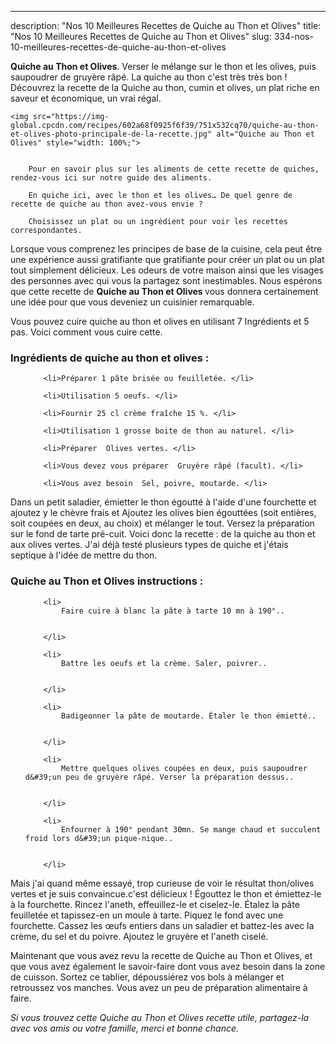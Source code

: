 ---
description: "Nos 10 Meilleures Recettes de Quiche au Thon et Olives"
title: "Nos 10 Meilleures Recettes de Quiche au Thon et Olives"
slug: 334-nos-10-meilleures-recettes-de-quiche-au-thon-et-olives

<p>
	<strong>Quiche au Thon et Olives</strong>. 
	Verser le mélange sur le thon et les olives, puis saupoudrer de gruyère râpé. La quiche au thon c&#39;est très très bon ! Découvrez la recette de la Quiche au thon, cumin et olives, un plat riche en saveur et économique, un vrai régal.
</p>
<p>
	
	<img src="https://img-global.cpcdn.com/recipes/602a68f0925f6f39/751x532cq70/quiche-au-thon-et-olives-photo-principale-de-la-recette.jpg" alt="Quiche au Thon et Olives" style="width: 100%;">
	
	
		Pour en savoir plus sur les aliments de cette recette de quiches, rendez-vous ici sur notre guide des aliments.
	
		En quiche ici, avec le thon et les olives… De quel genre de recette de quiche au thon avez-vous envie ?
	
		Choisissez un plat ou un ingrédient pour voir les recettes correspondantes.
	
</p>

Lorsque vous comprenez les principes de base de la cuisine, cela peut être une expérience aussi gratifiante que gratifiante pour créer un plat ou un plat tout simplement délicieux. Les odeurs de votre maison ainsi que les visages des personnes avec qui vous la partagez sont inestimables. Nous espérons que cette recette de <strong> Quiche au Thon et Olives </strong> vous donnera certainement une idée pour que vous deveniez un cuisinier remarquable.

<!--inarticleads1-->

Vous pouvez cuire quiche au thon et olives en utilisant 7 Ingrédients et 5 pas. Voici comment vous cuire cette.

<h3>Ingrédients de quiche au thon et olives :</h3>

<ol>
	
		<li>Préparer 1 pâte brisée ou feuilletée. </li>
	
		<li>Utilisation 5 oeufs. </li>
	
		<li>Fournir 25 cl crème fraîche 15 %. </li>
	
		<li>Utilisation 1 grosse boite de thon au naturel. </li>
	
		<li>Préparer  Olives vertes. </li>
	
		<li>Vous devez vous préparer  Gruyère râpé (facult). </li>
	
		<li>Vous avez besoin  Sel, poivre, moutarde. </li>
	
</ol>

Dans un petit saladier, émietter le thon égoutté à l&#39;aide d&#39;une fourchette et ajoutez y le chèvre frais et Ajoutez les olives bien égouttées (soit entières, soit coupées en deux, au choix) et mélanger le tout. Versez la préparation sur le fond de tarte pré-cuit. Voici donc la recette : de la quiche au thon et aux olives vertes. J&#39;ai déjà testé plusieurs types de quiche et j&#39;étais septique à l&#39;idée de mettre du thon. 

<!--inarticleads2-->

<h3>Quiche au Thon et Olives instructions :</h3>

<ol>
	
		<li>
			Faire cuire à blanc la pâte à tarte 10 mn à 190°..
			
			
		</li>
	
		<li>
			Battre les oeufs et la crème. Saler, poivrer..
			
			
		</li>
	
		<li>
			Badigeonner la pâte de moutarde. Étaler le thon émietté..
			
			
		</li>
	
		<li>
			Mettre quelques olives coupées en deux, puis saupoudrer d&#39;un peu de gruyère râpé. Verser la préparation dessus..
			
			
		</li>
	
		<li>
			Enfourner à 190° pendant 30mn. Se mange chaud et succulent froid lors d&#39;un pique-nique..
			
			
		</li>
	
</ol>

Mais j&#39;ai quand même essayé, trop curieuse de voir le résultat thon/olives vertes et je suis convaincue.c&#39;est délicieux ! Égouttez le thon et émiettez-le à la fourchette. Rincez l&#39;aneth, effeuillez-le et ciselez-le. Étalez la pâte feuilletée et tapissez-en un moule à tarte. Piquez le fond avec une fourchette. Cassez les œufs entiers dans un saladier et battez-les avec la crème, du sel et du poivre. Ajoutez le gruyère et l&#39;aneth ciselé. 

<!--inarticleads1-->

<p>
Maintenant que vous avez revu la recette de Quiche au Thon et Olives, et que vous avez également le savoir-faire dont vous avez besoin dans la zone de cuisson. Sortez ce tablier, dépoussiérez vos bols à mélanger et retroussez vos manches. Vous avez un peu de préparation alimentaire à faire.
</p>

<p>
<i>Si vous trouvez cette Quiche au Thon et Olives recette utile, partagez-la avec vos amis ou votre famille, merci et bonne chance.</i>
</p>
